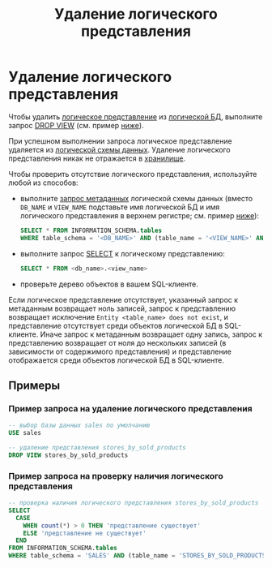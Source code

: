 ﻿---
layout: default
title: Удаление логического представления
nav_order: 7
parent: Управление схемой данных
grand_parent: Работа с системой
has_children: false
---

# Удаление логического представления

Чтобы удалить [логическое представление](../../../Обзор_понятий_компонентов_и_связей/Основные_понятия/Логическое_представление/Логическое_представление.md) 
из [логической БД](../../../Обзор_понятий_компонентов_и_связей/Основные_понятия/Логическая_база_данных/Логическая_база_данных.md), 
выполните запрос [DROP VIEW](../../../Справочная_информация/Запросы_SQLplus/DROP_VIEW/DROP_VIEW.md) 
(см. пример [ниже](#пример-запроса-на-удаление-логического-представления)).

При успешном выполнении запроса логическое представление удаляется из [логической схемы данных](../../../Обзор_понятий_компонентов_и_связей/Основные_понятия/Логическая_схема_данных/Логическая_схема_данных.md). 
Удаление логического представления никак не отражается в [хранилище](../../../Обзор_понятий_компонентов_и_связей/Основные_понятия/Хранилище_данных/Хранилище_данных.md).

Чтобы проверить отсутствие логического представления, используйте любой из способов:
*   выполните [запрос метаданных](../Запрос_метаданных_логической_схемы/Запрос_метаданных_логической_схемы.md)
    логической схемы данных (вместо `DB_NAME` и `VIEW_NAME` подставьте имя логической БД и имя
    логического представления в верхнем регистре; см. пример [ниже](#пример-запроса-на-проверку-наличия-логического-представления)):
    ```sql
    SELECT * FROM INFORMATION_SCHEMA.tables
    WHERE table_schema = '<DB_NAME>' AND (table_name = '<VIEW_NAME>' AND table_type = 'VIEW')
    ```
*   выполните запрос [SELECT](../../../Справочная_информация/Запросы_SQLplus/SELECT/SELECT.md)
    к логическому представлению:
    ```sql
    SELECT * FROM <db_name>.<view_name>
    ```
*   проверьте дерево объектов в вашем SQL-клиенте.

Если логическое представление отсутствует, указанный запрос к метаданным возвращает ноль записей, запрос к 
представлению возвращает исключение `Entity <table_name> does not exist`, и представление отсутствует среди 
объектов логической БД в SQL-клиенте. Иначе запрос к метаданным возвращает одну запись, запрос к представлению
возвращает от ноля до нескольких записей (в зависимости от содержимого представления) и представление отображается
среди объектов логической БД в SQL-клиенте.

## Примеры

### Пример запроса на удаление логического представления

```sql
-- выбор базы данных sales по умолчанию
USE sales

-- удаление представления stores_by_sold_products
DROP VIEW stores_by_sold_products
```

### Пример запроса на проверку наличия логического представления

```sql
-- проверка наличия логического представления stores_by_sold_products
SELECT
  CASE
    WHEN count(*) > 0 THEN 'представление существует'
    ELSE 'представление не существует'
  END
FROM INFORMATION_SCHEMA.tables
WHERE table_schema = 'SALES' AND (table_name = 'STORES_BY_SOLD_PRODUCTS' AND table_type = 'VIEW')
```
